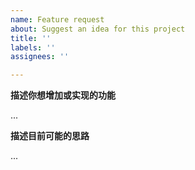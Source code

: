 ```yaml
---
name: Feature request
about: Suggest an idea for this project
title: ''
labels: ''
assignees: ''

---
```


**描述你想增加或实现的功能**

...

**描述目前可能的思路**

...
